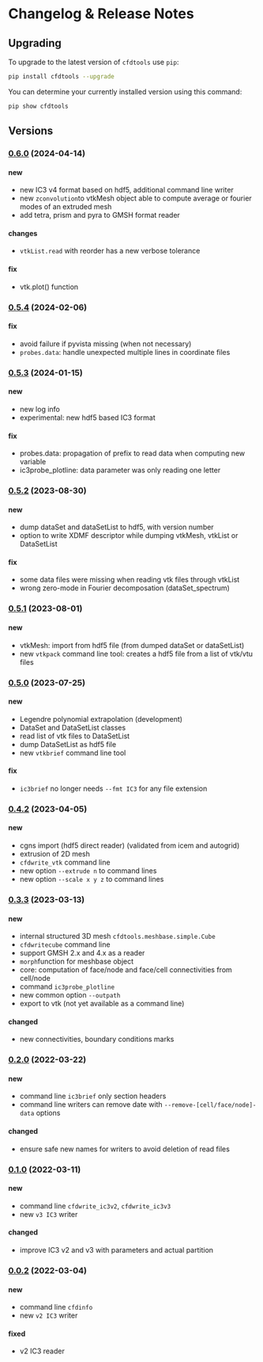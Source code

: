# Changelog & Release Notes

## Upgrading

To upgrade to the latest version of `cfdtools` use `pip`:

```bash
pip install cfdtools --upgrade
```

You can determine your currently installed version using this command:

```bash
pip show cfdtools
```

## Versions

### [0.6.0](https://pypi.org/project/cfdtools/) (2024-04-14)

#### new

- new IC3 v4 format based on hdf5, additional command line writer
- new `zconvolution`to vtkMesh object able to compute average or fourier modes of an extruded mesh
- add tetra, prism and pyra to GMSH format reader

#### changes

- `vtkList.read` with reorder has a new verbose tolerance

#### fix

- vtk.plot() function

### [0.5.4](https://pypi.org/project/cfdtools/) (2024-02-06)

#### fix

- avoid failure if pyvista missing (when not necessary)
- `probes.data`: handle unexpected multiple lines in coordinate files

### [0.5.3](https://pypi.org/project/cfdtools/) (2024-01-15)

#### new

- new log info
- experimental: new hdf5 based IC3 format

#### fix

- probes.data: propagation of prefix to read data when computing new variable
- ic3probe_plotline: data parameter was only reading one letter

### [0.5.2](https://pypi.org/project/cfdtools/) (2023-08-30)

#### new

- dump dataSet and dataSetList to hdf5, with version number
- option to write XDMF descriptor while dumping vtkMesh, vtkList or DataSetList

#### fix

- some data files were missing when reading vtk files through vtkList
- wrong zero-mode in Fourier decomposation (dataSet_spectrum)

### [0.5.1](https://pypi.org/project/cfdtools/) (2023-08-01)

#### new

- vtkMesh: import from hdf5 file (from dumped dataSet or dataSetList)
- new `vtkpack` command line tool: creates a hdf5 file from a list of vtk/vtu files

### [0.5.0](https://pypi.org/project/cfdtools/) (2023-07-25)

#### new

- Legendre polynomial extrapolation (development)
- DataSet and DataSetList classes
- read list of vtk files to DataSetList
- dump DataSetList as hdf5 file
- new `vtkbrief` command line tool

#### fix

- `ic3brief` no longer needs `--fmt IC3` for any file extension

### [0.4.2](https://pypi.org/project/cfdtools/) (2023-04-05)

#### new

- cgns import (hdf5 direct reader) (validated from icem and autogrid)
- extrusion of 2D mesh
- `cfdwrite_vtk` command line
- new option `--extrude n` to command lines
- new option `--scale x y z` to command lines

### [0.3.3](https://pypi.org/project/cfdtools/) (2023-03-13)

#### new

- internal structured 3D mesh `cfdtools.meshbase.simple.Cube`
- `cfdwritecube` command line
- support GMSH 2.x and 4.x as a reader
- `morph`function for meshbase object
- core: computation of face/node and face/cell connectivities from cell/node
- command `ic3probe_plotline`
- new common option `--outpath`
- export to vtk (not yet available as a command line)

#### changed

- new connectivities, boundary conditions marks

### [0.2.0](https://pypi.org/project/cfdtools/) (2022-03-22)

#### new

- command line `ic3brief` only section headers
- command line writers can remove date with `--remove-[cell/face/node]-data` options

#### changed

- ensure safe new names for writers to avoid deletion of read files

### [0.1.0](https://pypi.org/project/cfdtools/) (2022-03-11)

#### new

- command line `cfdwrite_ic3v2`, `cfdwrite_ic3v3`
- new `v3 IC3` writer

#### changed

- improve IC3 v2 and v3 with parameters and actual partition

### [0.0.2](https://pypi.org/project/cfdtools/) (2022-03-04)

#### new

- command line `cfdinfo`
- new `v2 IC3` writer

#### fixed

- v2 IC3 reader
